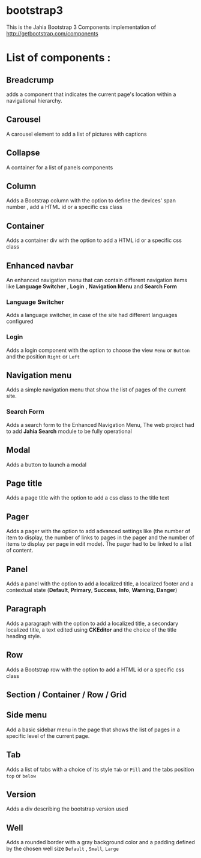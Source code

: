 # bootstrap3
This is the Jahia Bootstrap 3 Components implementation of http://getbootstrap.com/components

# List of components : 
## Breadcrump
adds a component that indicates the current page's location within a navigational hierarchy.
## Carousel
A carousel element to add a list of pictures with captions
## Collapse
A container for a list of panels components
## Column
Adds a Bootstrap column with the option to define the devices' span number , add a HTML id or a specific css class
## Container
Adds a container div with the option to add a HTML id or a specific css class
## Enhanced navbar
An enhanced navigation menu that can contain different navigation items like **Language Switcher** , **Login** , **Navigation Menu** and **Search Form**
### Language Switcher
Adds a language switcher, in case of the site had different languages configured
### Login
Adds a login component with the option to choose the view `Menu` or `Button` and the position `Right` or `Left`

## Navigation menu
Adds a simple navigation menu that show the list of pages of the current site.

### Search Form
Adds a search form to the Enhanced Navigation Menu, The web project had to add **Jahia Search** module to be fully operational

## Modal
Adds a button to launch a modal

## Page title
Adds a page title with the option to add a css class to the title text
## Pager
Adds a pager with the option to add advanced settings like (the number of item to display, the number of links to pages in the pager and the number of items to display per page in edit mode).
The pager had to be linked to a list of content.
## Panel
Adds a panel with the option to add a localized title, a localized footer and a contextual state (**Default**, **Primary**, **Success**, **Info**, **Warning**, **Danger**)
## Paragraph
Adds a paragraph with the option to add a localized title, a secondary localized title, a text edited using **CKEditor** and the choice of the title heading style.
## Row
Adds a Bootstrap row with the option to add a HTML id or a specific css class
## Section / Container / Row / Grid
## Side menu
Add a basic sidebar menu in the page that shows the list of pages in a specific level of the current page.
## Tab
Adds a list of tabs with a choice of its style `Tab` or `Pill` and the tabs position `top` or `below`
## Version
Adds a div describing the bootstrap version used
## Well
Adds a rounded border with a gray background color and a padding defined by the chosen well size `Default` , `Small`, `Large`
